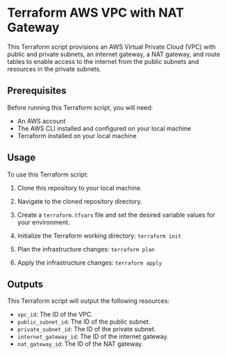 # Terraform AWS VPC with NAT Gateway

This Terraform script provisions an AWS Virtual Private Cloud (VPC) with public and private subnets, an internet gateway, a NAT gateway, and route tables to enable access to the internet from the public subnets and resources in the private subnets.

## Prerequisites

Before running this Terraform script, you will need:

- An AWS account
- The AWS CLI installed and configured on your local machine
- Terraform installed on your local machine

## Usage

To use this Terraform script:

1. Clone this repository to your local machine.
2. Navigate to the cloned repository directory.
3. Create a `terraform.tfvars` file and set the desired variable values for your environment.

4. Initialize the Terraform working directory:
    ```terraform init```

5. Plan the infrastructure changes:
    ```terraform plan```

6. Apply the infrastructure changes:
    ```terraform apply```

## Outputs

This Terraform script will output the following resources:

- `vpc_id`: The ID of the VPC.
- `public_subnet_id`: The ID of the public subnet.
- `private_subnet_id`: The ID of the private subnet.
- `internet_gateway_id`: The ID of the internet gateway.
- `nat_gateway_id`: The ID of the NAT gateway.
